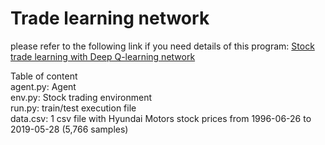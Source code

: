 # Trade learning network
please refer to the following link if you need details of this program: [Stock trade learning with Deep Q-learning network](https://medium.com/@windtoker00/stock-trade-learning-with-deep-q-learning-network-db7dfe14681a?source=friends_link&sk=2bc611c363069936f0f53cb67938c10d
)

Table of content\
agent.py: Agent\
env.py:  Stock trading environment\
run.py: train/test execution file\
data.csv: 1 csv file with Hyundai Motors stock prices from 1996-06-26 to 2019-05-28 (5,766 samples)
